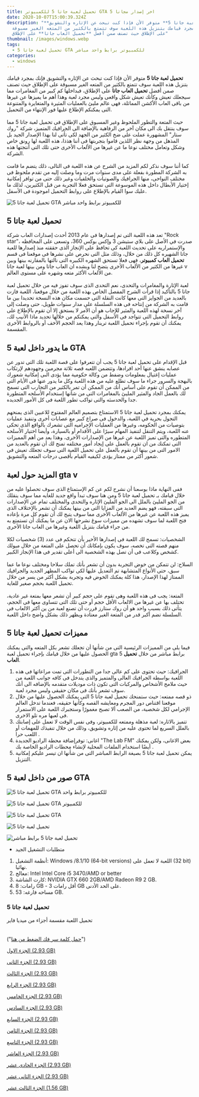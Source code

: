 ```yaml
---
title: تحميل لعبة جاتا 5 للكمبيوتر GTA 5 اخر إصدار مجانا
date: 2020-10-07T15:00:39.324Z
description: "**تحميل لعبة جاتا 5** متوفر الأن فإذا كنت تبحث عن الإثاره والتشويق
  فإنك بمجرد قيامك بتنزيل هذه اللعبة سوف تتمتع بالكثير من المتعه الغير مسبوقة
  على الإطلاق حيث تصنف صمن أفضل **تحميل العاب جاتا** على الإطلاق"
thumbnail: /images/windows.webp
tags:
  - تحميل لعبة جاتا 5 GTA للكمبيوتر برابط واحد مباشر
categories:
  - windows
---
```

<!--StartFragment-->

**تحميل لعبة جاتا 5** متوفر الأن فإذا كنت تبحث عن الإثاره والتشويق فإنك بمجرد قيامك بتنزيل هذه اللعبة سوف تتمتع بالكثير من المتعه الغير مسبوقة على الإطلاق حيث تصنف صمن أفضل **تحميل العاب جاتا** على الإطلاق، فبداخلها كم كبير من المغامرات مما سيجعلك تعيش وكأنك تعيش شكل واقعى وليس مجرد لعبة وهذا أهم ما يميزها عن غيرها من باقى العاب الأكشن المماثلة، فهى عالم مليئ بالعمليات المثيرة والمتغايرة والمتنوعة التى يمكنكم الإطلاع عليها فور الإنتهاء من التحميل.\
\
حيث المتعة والتطور الملحوظ وغير المسبوق على الإطلاق فى تحميل لعبة جاتا 5 مما سوف ينتقل بك الى مكان آخر من الرفاهية بالإضافة الى الجرافيك المتميز، شركة "روك ستار" المشهورة عملت على ضخ الكثير من الجهد لكى تأتى لنا بهذا الإصدار الجيد بل المذهل من وجهة نظر اللذين قاموا بتجربتها فى أننا هذذا، هذه اللعبة لها رونق خاص وشكل وتعامل مختلف نوعا ما عن غيرها من الألعاب الأخرى حتى تلك التى أنتجتها هذه الشركة.\
\
كما أننا سوف نذكر لكم المزيد من الشرح عن هذه اللعبة فى التالى، ذلك يتضم ما قامت به الشركة المطورة بفعلة على مدى سنوات مرت وما وصلت إليه من تقدم ملحوظ فى مختلف النواحى، منها الجرافيك والصوتيات والخلفيات وغير ذلك حتى من توافر إمكانية إختيار الأبطال داخل هذه الموسوعة التى تستحق فعلا التجربة من قبل الكثيرين، لذلك ما عليك سوا القيام بالإطلاع على روابط التحميل اموجودة فى الأسفل.



![تحميل لعبة جاتا 5 GTA للكمبيوتر برابط واحد مباشر](https://3.bp.blogspot.com/-9UgcgfYw5vM/XjqRVsC8RrI/AAAAAAAAJug/kZuxrXyDfMwkOLDvVA-zaDY4cswA_nSiwCLcBGAsYHQ/s1600/gta%2Bv.jpg "تحميل لعبة جاتا 5 GTA للكمبيوتر برابط واحد مباشر")



## تحميل لعبة جاتا 5

تعد هذه اللعبة التى تم إصدارها فى عام 2013 أحدث إصدارات العاب شركة "Rock star"، صدرت في الأصل على بلاي ستيشن 3 وإكس بوكس ​​360، وتسعى على المحافظه والإستمراريه على تحديث اللعبة كى تحافظ على الإنجاز الذى حققته منذ إصدارها للعبة جاتا الشهيره كل ذلك من خلال، وذلك مثل التى نحرص على نشرها فى موقعنا فى قسم **تحميل العاب كمبيوتر**، فهى فعلا تستحق الشهره الكبيره التى نالتها بالمقارنه بينها وبين غيرها من الكثير من الألعاب الأخرى يتضح لنا وبشده ان العاب جاتا ومن بينها لعبة جاتا v من الألعاب الأكثر متعه وشهره على مستوى العالم.\
\
لعبة الإثارة والمغامرات والتحدى، نعم التحدى الذى سوف تفوز فيه من خلال تحميل لعبة جاتا 5 بالتأكيد إذا قرأت الشرح المفصل الخاص بهذه اللعبة من خلال موقعنا، اللعبة فازت بالعديد من الجوايز التى معها كانت النقلة التى حسمت مكان هذه النسخة تحديدا بين ما قامت به الشركة من إنتاحه فى هذه السلسلة على مدار سنوات طويل، حتى وصلت إلى آخر نسخة لهذه اللعبة والمثير للإجاب هو أن الأمر لا يستحق إلا أن تقوم بالإطلاع على روابط التحميل التى تتواجد فى الأسفل والتى يمكنكم من خلالها تحديد ماذا الأنيب لك، يمكنك أن تقوم بإجراء تحميل اللعبة ترينار وهذا يعد الحجم الأخف أو بالروابط الأخرى المقسمة.

## ما يدور داخل لعبة 5 GTA

قبل الإقدام على تحميل لعبة جاتا 5 يجب أن تتعرفوا على قصة اللعبة تلك التى تدور عن عصابه ينشق عنها أحد افرادها، وتتضمن اللعبه قصه ثلاثة مجرمين وجهودهم لإرتكاب عمليات إغتيال بمعلومات وضفط من وكالة حكومية مما يؤدى الىى إمكانية شعورك بالبهجة والسرور جراء ما سوف تطلع عليه من هذه اللعبة وكل ما يدور عنها فى الأيام التى من الممكن أن تقوم على أساس أنك من الممكن أن تمر بالكثير من التجارب التى تسمح لك بالعمل الجاد والمثير المليئ بالمغامرات التى من شأنها إستخدام الأسلحه المتطورة جدا والحدسثه والتى تواكب تطور اللعبة فى كل الأمور الجديده.\
\
يمكنك بمجرد تحميل لعبة جاتا 5 الاستمتاع بتصميم العالم المفتوح للاعبين الذى يمنحهم التجول بحرية في اللعبة، والدخول فى صراع كبير مع عصابات أخرى وتنفيذ عمليات بتوصيات من الحكومه، وغيرها من العمليات الإجراميه التى تشعرك بالواقع الذى تحكى عنه اللعبة، ويتم التنقل لتنفيذ المهام سيرًا على الأقدام أو بالسيارة، وأيضا اختيار الأسلحه المتطوره والتى تميز اللعبة عن غيرها من الإصدارات الأخرى، وهذا يعد من أهم المميزات التى تمكنك من ان تقوم بالعمل على إيجاد أمور مختلفه تمنح لك أن تقوم بالعديد من الامور التى من بينها أن تقوم بالعمل على تحميل اللعبة التى سوف تجعلك تعيش فى شعور أكثر من ممتاز يؤدى لكيفيه القيام بأقصى درجات المتعه والتشويق.



## المزيد حول لعبة gta v

ففى النهاية ماذا بوسعنا أن نشرح لكم عن كم الإستمتاع الذى سوف تحصلوا عليه من خلال قيامك بـ تحميل لعبة جاتا 5 ومن هنا سوف تبدأ واقع جديد للغايه مما سوف ينقلك من الجو المليئ بالملل الى الجو المليئ الإثاره والتحدى والمختلف تمام عن الإصدارات التى سبقته، فهو يضم العديد من المزايا التى من بينها يمكنك أن تشعر بالإختلاف الذى يميز هذه اللعبة عن غيرها من الألعاب الأخرى مما سوف يتيح لك أن تقوم كل مرة بإعاده فتح اللعبة لما سوف تشهده من مميزات سوغ نشرحها الان عن ما يمكنك أن تستمتع به من جراء قيامك بتنزيل اللعبة وغيرها من العاب جاتا الأخرى.\
\
الشخصيات: تسمح لك اللعبة فى إصدارها الأخير بأن تتحكم فى عدد (3) شخصيات لكلا منهم قصته التى تخصه، سوف يكون بإمكانك أن تحصل على المتعة من خلال ميولك كشخص وكلاعب فى أن تصل بهذه الشخصية الى أعلى تقدير فى هذا الإنجاز الكبير.\
\
السلاح: لن تتمكن من خوض التجربة بدون أن تشعر بأنك تملك سلاحا ومختلف نوعا ما عما سبق، حتى الأنواع المتشابهة تم التعديل عليها لكى تواكب المظهر الجديد والجرافيك الممتاز لهذا الإصدار، هذا كلة يمكنك الخوض فيه وتجربة بشكل أكثر من يسر من خلال تحميل اللعبة بحجم صغير للغاية.\
\
المتعة: يجب فى هذه اللعبة وهى تقوم على حجم كبير أن تشعر معها بمتعة غير عادية، تحتلف بها عن غيرها من الالعاب الأقل حجم أو حتى تلك التى تتساوى معها فى الحجم، يتأتى ذلك بسبب واحد هو أن روك ستارز قررت أن تصنع لعبة من ين أكثر الالعاب فى السلسلة تضم أكبر قدر من المتعة الغير معتادة ويظهر ذلك بشكل واضح داخل اللعبة.



## مميزات تحميل لعبة جاتا 5

فيما يلى من المميزات الرئيسية التى من شأنها أن تجعلك تشعر بكل المتعه والتى يمكنك الحصول عليها من خلال قيامك بإجراء تحميل لعبة gta 5 برابط مباشر من خلال **تحميل العاب**.

1. الجرافيك: حيث تحتوى على كم عالى جدا من التطورات التى تمت مراعاتها فى هذه اللعبة بواسطة الجرافيك العالى والمتميز والذى يتدخل فى كافه جوانب اللعبة من حيث ملامح الأشخاص والمركبات التى تكون ذات موديلات متقدمه بالإضافه الى أنك سوف تشعر بأنك فى مكان حقيقى وليس مجرد لعبة.
2. ذو قصه ممتعه: حيث ستمنحك تحميل لعبة جاتا 5 التى يمكنك الحصول عليها من خلال موقعنا اقتناص دور المجرم ومعايشه القصه وكأنها حقيقه، فعندما تدخل العالم الإجرامي لكل شخصية، من الصعب ألا تصبح مغمورًا وستجبرك اللعبة على الاستمرار فى لعبها مره تلو الاخرى.
3. تتميز بالاثاره: لعبة مذهلة وممتعه للكمبيوتر، وفى نفس الوقت لا تعمل على إصابتك بالملل السريع لما تحتوى عليه من إثاره وتشويق، وذلك من خلال تنفيذك للمهمات أو اللعب حرا .
4. اغانى: توفرإضافة محطة الراديو الجديدة "The Lab FM" بعض الاغانى، ولكن يمكنك أيضًا استخدام الملفات المحلية لإنشاء محطات الراديو الخاصة بك .
5. يمكن تحميل لعبة جاتا 5 بصيغة الرابط المباشر التى من شأنها ان تيسر عليكم إمكانية التنزيل.



## صور من داخل لعبة 5 GTA

![تحميل لعبة جاتا 5 GTA للكمبيوتر برابط واحد](https://2.bp.blogspot.com/-vlGiieCykDI/XjqRc90e9lI/AAAAAAAAJuk/hWIic8gyecUKbiq4Im0v8XLxmzY_SOm2wCLcBGAsYHQ/s1600/gta%2Bv%2B1.jpg "تحميل لعبة جاتا 5 GTA للكمبيوتر برابط واحد")

![تحميل لعبة جاتا 5 GTA للكمبيوتر](https://3.bp.blogspot.com/-ALrf8rcbzgA/XjqRdJpDrDI/AAAAAAAAJuo/WikIIZw9rxk_-q0EJh7kJebjtfXAWAFXgCLcBGAsYHQ/s1600/gta%2Bv%2B2.jpg "تحميل لعبة جاتا 5 GTA للكمبيوتر")

![تحميل لعبة جاتا 5 GTA](https://1.bp.blogspot.com/-cVDh-YkCFV8/XjqRdD5jLhI/AAAAAAAAJus/__XyuF3CUEY_TzIxRcqtXF6Nq0CU8_GSQCLcBGAsYHQ/s1600/gta%2Bv%2B3.jpg "تحميل لعبة جاتا 5 GTA")

![تحميل لعبة جاتا 5](https://4.bp.blogspot.com/-Yk85PIdd6H0/XjqRdXzwJuI/AAAAAAAAJuw/LAhfg0o9-6YMWFZGF0hTyMeN8Cdvmk4ZACLcBGAsYHQ/s1600/gta%2Bv%2B4.jpg "تحميل لعبة جاتا 5")

![تحميل لعبة جاتا 5 برابط مباشر](https://1.bp.blogspot.com/-BWt64OlUA8A/XjqRdie3ddI/AAAAAAAAJu0/POQ1qEmwSao_UIGCcVWNz4DDVVaxW1MYgCLcBGAsYHQ/s1600/gta%2Bv%2B5.jpg "تحميل لعبة جاتا 5 برابط مباشر")



* متطلبات التشغيل الجيد

1. أنظمة التشغيل: Windows /8.1/10 (64-bit versions) اللعبة لا تعمل على (32 bit) نهائيا.
2. معالج: Intel Intel Core i5 3470/AMD or better
3. كارت الشاشة: NVIDIA GTX 660 2GB/AMD Radeon R9 2 GB.
4. رامات: 8 GB - أقل رامات 3 GB على الحد الأدنى.
5. مساحه فارغه: 53 GB.



### تحميل لعبة جاتا 5



تحميل اللعبة مقسمة أجزاء من ميديا فاير\
\
\
("[حمل كلمة سر فك الضغط من هنا](https://www.downloadpcgames6.com/p/redirect.html#http://www.mediafire.com/file/s2jyfhzjwa3zyaa/%25D9%2583%25D9%2584%25D9%2585%25D8%25A9_%25D8%25B3%25D8%25B1_GTA_V.txt/file)")



[الجزء الاول (2.93 GB)](https://www.downloadpcgames6.com/p/redirect.html#https://www.mediafire.com/file/x9sgube9etffmfa/rev-BY-GAME4PATCH.COM.part01.rar/file)

[الجزء الثانى (2.93 GB)](https://www.downloadpcgames6.com/p/redirect.html#https://www.mediafire.com/file/d5xz0szunptgedq/rev-BY-GAME4PATCH.COM.part02.rar/file)

[الجزء الثالث (2.93 GB)](https://www.downloadpcgames6.com/p/redirect.html#https://www.mediafire.com/file/qfacrtscwzlzd2m/rev-BY-GAME4PATCH.COM.part03.rar/file)

[الجزء الرابع (2.93 GB)](https://www.downloadpcgames6.com/p/redirect.html#https://www.mediafire.com/file/hudny2i8ucf6d88/rev-BY-GAME4PATCH.COM.part04.rar/file)

[الجزء الخامس (2.93 GB)](https://www.downloadpcgames6.com/p/redirect.html#https://www.mediafire.com/file/jq1fe3a8ncnp9gs/rev-BY-GAME4PATCH.COM.part05.rar/file)

[الجزء السادس (2.93 GB)](https://www.downloadpcgames6.com/p/redirect.html#https://www.mediafire.com/file/kvqc3ukataorysf/rev-BY-GAME4PATCH.COM.part06.rar/file)

[الجزء السابع (2.93 GB)](https://www.downloadpcgames6.com/p/redirect.html#https://www.mediafire.com/file/gjfkdgadk8msp6g/rev-BY-GAME4PATCH.COM.part07.rar/file)

[الجزء الثامن (2.93 GB)](https://www.downloadpcgames6.com/p/redirect.html#https://www.mediafire.com/file/3643lfyehrnqnwe/rev-BY-GAME4PATCH.COM.part08.rar/file)

[الجزء التاسع (2.93 GB)](https://www.downloadpcgames6.com/p/redirect.html#https://www.mediafire.com/file/iepxfe3w7r0begd/rev-BY-GAME4PATCH.COM.part09.rar/file)

[الجزء العاشر (2.93 GB)](https://www.downloadpcgames6.com/p/redirect.html#https://www.mediafire.com/file/90w32f1p25zcv1o/rev-BY-GAME4PATCH.COM.part10.rar/file)

[الجزء الحادى عشر (2.93 GB)](https://www.downloadpcgames6.com/p/redirect.html#https://www.mediafire.com/file/5titc7pe350aq9k/rev-BY-GAME4PATCH.COM.part11.rar/file)

[الجزء الثانى عشر (2.93 GB)](https://www.downloadpcgames6.com/p/redirect.html#https://www.mediafire.com/file/spszn4l94bwsxse/rev-BY-GAME4PATCH.COM.part12.rar/file)

[الجزء الثالث عشر (1.56 GB)](https://www.downloadpcgames6.com/p/redirect.html#https://www.mediafire.com/file/mrdb17xb8yweqgp/rev-BY-GAME4PATCH.COM.part13.rar/file)



<!--EndFragment-->
